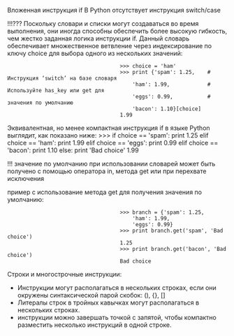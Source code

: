 Вложенная инструкция if
В Python отсутствует инструкция switch/case

!!!??? Поскольку словари и списки могут создаваться во время выполнения, они иногда способны обеспечить более высокую гибкость, чем жестко заданная логика инструкции if. Данный словарь обеспечивает множественное ветвление через индексирование по ключу choice для выбора одного из нескольких значений:

                                        >>> choice = 'ham'
                                        >>> print {'spam': 1.25,    # Инструкция ‘switch’ на базе словаря
                                            'ham': 1.99,            # Используйте has_key или get для
                                            'eggs': 0.99,           # значения по умолчанию
                                            'bacon': 1.10}[choice]
                                        1.99

Эквивалентная, но менее компактная инструкция if в языке Python выглядит, как показано ниже:
                                        >>> if choice == 'spam':
                                                print 1.25
                                            elif choice == 'ham':
                                                print 1.99
                                            elif choice == 'eggs':
                                                print 0.99
                                            elif choice == 'bacon':
                                                print 1.10
                                            else:
                                                print 'Bad choice'
                                        1.99

!!!  значение по умолчанию при использовании словарей может быть получено с помощью оператора in, метода get или при перехвате исключения

пример с использование метода get для получения значения по умолчанию:

                                        >>> branch = {'spam': 1.25,
                                            'ham': 1.99,
                                            'eggs': 0.99}
                                        >>> print branch.get('spam', 'Bad choice')
                                        1.25
                                        >>> print branch.get('bacon', 'Bad choice')
                                        Bad choice

Строки и многострочные инструкции:
 - Инструкции могут располагаться в нескольких строках, если они окружены синтаксической парой скобок: (), {}, []
 - Литералы строк в тройных кавычках могут располагаться в нескольких строках.
 - инструкции можно завершать точкой с запятой, чтобы компактно разместить несколько инструкций в одной строке.
